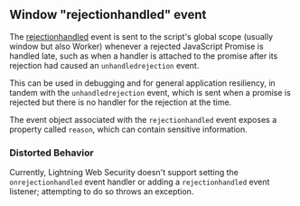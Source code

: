 ## Window "rejectionhandled" event

The [rejectionhandled](https://developer.mozilla.org/en-US/docs/Web/API/Window/rejectionhandled_event) event is sent to the script's global scope (usually window but also Worker) whenever a rejected JavaScript Promise is handled late, such as when a handler is attached to the promise after its rejection had caused an `unhandledrejection` event.

This can be used in debugging and for general application resiliency, in tandem with the `unhandledrejection` event, which is sent when a promise is rejected but there is no handler for the rejection at the time.

The event object associated with the `rejectionhandled` event exposes a property called `reason`, which can contain sensitive information.

### Distorted Behavior

Currently, Lightning Web Security doesn't support setting the `onrejectionhandled` event handler or adding a `rejectionhandled` event listener; attempting to do so throws an exception.
